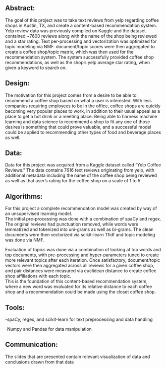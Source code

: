 ## Abstract:

The goal of this project was to take text reviews from yelp regarding coffee shops in Austin, 
TX, and create a content-based recommendation system.  Yelp review data was previously compiled 
on Kaggle and the dataset contained ~7600 reviews along with the name of the shop being reviewed and
a star rating.  Text per-processing and vectorization was optimized for topic modeling via NMF.
document/topic scores were then aggregated to create a coffee shop/topic matrix, which was then used 
for the recommendation system. The system successfully provided coffee shop recommendations, as well as 
the shop’s yelp average star rating, when given a keyword to search on. 

## Design:

The motivation for this project comes from a desire to be able to recommend a coffee shop based on what
a user is interested. With less companies requiring employees to be in the office, coffee shops are quickly 
becoming very popular places to work, in addition to their usual appeal as a place to get a hot drink or a
meeting place.  Being able to harness machine learning and data science to recommend a shop to fit any one 
of those desires is something that could prove valuable, and a successful model could be applied to recommending 
other types of food and beverage places as well.

## Data:

Data for this project was acquired from a Kaggle dataset called “Yelp Coffee Reviews.” The data contains 
7616 text reviews originating from yelp, with additional metadata including the name of the coffee shop being 
reviewed as well as that user’s rating for the coffee shop on a scale of 1 to 5

## Algorithms:

For this project a complete recommendation model was created by way of an unsupervised learning model.  
The initial pre-processing was done with a combination of spaCy and regex.  The original reviews had punctuation 
removed, while words were lemmatized and tokenized into uni-grams as well as bi-grams. The clean documents were
then vectorized via scikit-learn Tfidf and topic modeling was done via NMF. 

Evaluation of topics was done via a combination of looking at top words and top documents,
with pre-processing and hyper-parameters tuned to create more relevant topics after each iteration. 
Once satisfactory, document/topic vectors were then aggregated across all reviews for a given coffee shop, 
and pair distances were measured via euclidean distance to create coffee shop affiliations with each topic.  
This is the foundation of this content-based recommendation system, where a new word was evaluated for its 
relative distance to each coffee shop and a recommendation could be made using the closet coffee shop.

## Tools:

-spaCy, regex, and scikit-learn for text preprocessing and data handling

-Numpy and Pandas for data manipulation

## Communication:

The slides that are presented contain relevant visualization of data and conclusions drawn from that data
